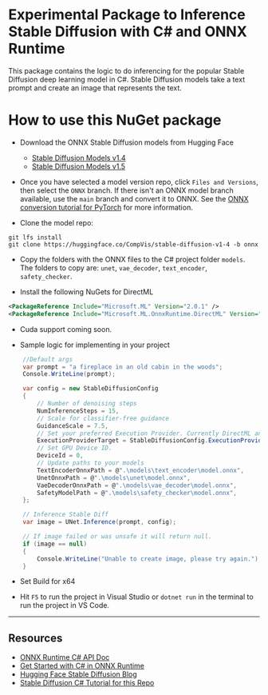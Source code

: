 
# Experimental Package to Inference Stable Diffusion with C# and ONNX Runtime

This package contains the logic to do inferencing for the popular Stable Diffusion deep learning model in C#.  Stable Diffusion models take a text prompt and create an image that represents the text.


# How to use this NuGet package

- Download the ONNX Stable Diffusion models from Hugging Face
    - [Stable Diffusion Models v1.4](https://huggingface.co/CompVis/stable-diffusion-v1-4/tree/onnx)
    - [Stable Diffusion Models v1.5](https://huggingface.co/runwayml/stable-diffusion-v1-5/tree/onnx)
    
- Once you have selected a model version repo, click `Files and Versions`, then select the `ONNX` branch. If there isn't an ONNX model branch available, use the `main` branch and convert it to ONNX. See the [ONNX conversion tutorial for PyTorch](https://learn.microsoft.com/windows/ai/windows-ml/tutorials/pytorch-convert-model) for more information.

- Clone the model repo:
```text
git lfs install
git clone https://huggingface.co/CompVis/stable-diffusion-v1-4 -b onnx
```

- Copy the folders with the ONNX files to the C# project folder `models`. The folders to copy are: `unet`, `vae_decoder`, `text_encoder`, `safety_checker`.

- Install the following NuGets for DirectML
```xml
<PackageReference Include="Microsoft.ML" Version="2.0.1" />
<PackageReference Include="Microsoft.ML.OnnxRuntime.DirectML" Version="1.14.1" />
```
- Cuda support coming soon.

- Sample logic for implementing in your project
```csharp
    //Default args
    var prompt = "a fireplace in an old cabin in the woods";
    Console.WriteLine(prompt);

    var config = new StableDiffusionConfig
    {
        // Number of denoising steps
        NumInferenceSteps = 15,
        // Scale for classifier-free guidance
        GuidanceScale = 7.5,
        // Set your preferred Execution Provider. Currently DirectML and CPU are supported.
        ExecutionProviderTarget = StableDiffusionConfig.ExecutionProvider.DirectML,
        // Set GPU Device ID.
        DeviceId = 0,
        // Update paths to your models
        TextEncoderOnnxPath = @".\models\text_encoder\model.onnx",
        UnetOnnxPath = @".\models\unet\model.onnx",
        VaeDecoderOnnxPath = @".\models\vae_decoder\model.onnx",
        SafetyModelPath = @".\models\safety_checker\model.onnx",
    };

    // Inference Stable Diff
    var image = UNet.Inference(prompt, config);

    // If image failed or was unsafe it will return null.
    if (image == null)
    {
        Console.WriteLine("Unable to create image, please try again.");
    }

```

- Set Build for x64 

- Hit `F5` to run the project in Visual Studio or `dotnet run` in the terminal to run the project in VS Code.

__________________________
##  Resources
- [ONNX Runtime C# API Doc](https://onnxruntime.ai/docs/api/csharp/api)
- [Get Started with C# in ONNX Runtime](https://onnxruntime.ai/docs/get-started/with-csharp.html)
- [Hugging Face Stable Diffusion Blog](https://huggingface.co/blog/stable_diffusion)
- [Stable Diffusion C# Tutorial for this Repo](https://onnxruntime.ai/docs/tutorials/csharp/stable-diffusion-csharp.html)
